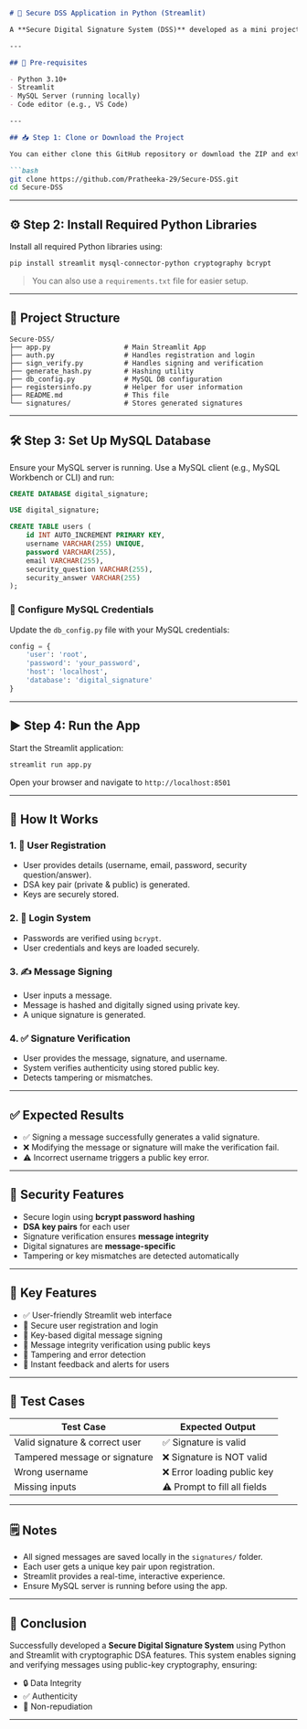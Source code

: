 
```markdown
# 🔐 Secure DSS Application in Python (Streamlit)

A **Secure Digital Signature System (DSS)** developed as a mini project using **Python**, **Streamlit**, and **MySQL**, implementing **DSA key-based message signing and verification** to ensure **data integrity**, **authenticity**, and **non-repudiation**.

---

## 📌 Pre-requisites

- Python 3.10+
- Streamlit
- MySQL Server (running locally)
- Code editor (e.g., VS Code)

---

## 📥 Step 1: Clone or Download the Project

You can either clone this GitHub repository or download the ZIP and extract it:

```bash
git clone https://github.com/Pratheeka-29/Secure-DSS.git
cd Secure-DSS
```

---

## ⚙️ Step 2: Install Required Python Libraries

Install all required Python libraries using:

```bash
pip install streamlit mysql-connector-python cryptography bcrypt
```

> You can also use a `requirements.txt` file for easier setup.

---

## 📁 Project Structure

```
Secure-DSS/
├── app.py                  # Main Streamlit App
├── auth.py                 # Handles registration and login
├── sign_verify.py          # Handles signing and verification
├── generate_hash.py        # Hashing utility
├── db_config.py            # MySQL DB configuration
├── registersinfo.py        # Helper for user information
├── README.md               # This file
└── signatures/             # Stores generated signatures
```

---

## 🛠️ Step 3: Set Up MySQL Database

Ensure your MySQL server is running. Use a MySQL client (e.g., MySQL Workbench or CLI) and run:

```sql
CREATE DATABASE digital_signature;

USE digital_signature;

CREATE TABLE users (
    id INT AUTO_INCREMENT PRIMARY KEY,
    username VARCHAR(255) UNIQUE,
    password VARCHAR(255),
    email VARCHAR(255),
    security_question VARCHAR(255),
    security_answer VARCHAR(255)
);
```

### 🔧 Configure MySQL Credentials

Update the `db_config.py` file with your MySQL credentials:

```python
config = {
    'user': 'root',
    'password': 'your_password',
    'host': 'localhost',
    'database': 'digital_signature'
}
```

---

## ▶️ Step 4: Run the App

Start the Streamlit application:

```bash
streamlit run app.py
```

Open your browser and navigate to `http://localhost:8501`

---

## 🧠 How It Works

### 1. 📝 User Registration
- User provides details (username, email, password, security question/answer).
- DSA key pair (private & public) is generated.
- Keys are securely stored.

### 2. 🔐 Login System
- Passwords are verified using `bcrypt`.
- User credentials and keys are loaded securely.

### 3. ✍️ Message Signing
- User inputs a message.
- Message is hashed and digitally signed using private key.
- A unique signature is generated.

### 4. ✅ Signature Verification
- User provides the message, signature, and username.
- System verifies authenticity using stored public key.
- Detects tampering or mismatches.

---

## ✅ Expected Results

- ✅ Signing a message successfully generates a valid signature.
- ❌ Modifying the message or signature will make the verification fail.
- ⚠️ Incorrect username triggers a public key error.

---

## 🔐 Security Features

- Secure login using **bcrypt password hashing**
- **DSA key pairs** for each user
- Signature verification ensures **message integrity**
- Digital signatures are **message-specific**
- Tampering or key mismatches are detected automatically

---

## 🌟 Key Features

- ✅ User-friendly Streamlit web interface
- 🔐 Secure user registration and login
- 🔑 Key-based digital message signing
- 🧾 Message integrity verification using public keys
- 🚨 Tampering and error detection
- 🔁 Instant feedback and alerts for users

---

## 🧪 Test Cases

| Test Case                          | Expected Output              |
|-----------------------------------|------------------------------|
| Valid signature & correct user    | ✅ Signature is valid         |
| Tampered message or signature     | ❌ Signature is NOT valid     |
| Wrong username                    | ❌ Error loading public key   |
| Missing inputs                    | ⚠️ Prompt to fill all fields  |

---

## 🗒️ Notes

- All signed messages are saved locally in the `signatures/` folder.
- Each user gets a unique key pair upon registration.
- Streamlit provides a real-time, interactive experience.
- Ensure MySQL server is running before using the app.

---

## 🏁 Conclusion

Successfully developed a **Secure Digital Signature System** using Python and Streamlit with cryptographic DSA features. This system enables signing and verifying messages using public-key cryptography, ensuring:

- 🔒 Data Integrity  
- ✅ Authenticity  
- 🚫 Non-repudiation  

---

